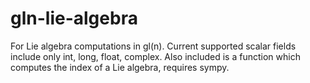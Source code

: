 # gln-lie-algebra
For Lie algebra computations in gl(n). Current supported scalar fields include only int, long, float, complex. Also included is a function which computes the index of a Lie algebra, requires sympy.
